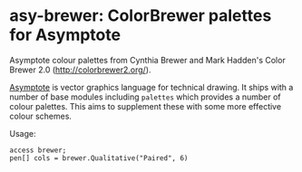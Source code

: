 # asy-brewer: ColorBrewer palettes for Asymptote

Asymptote colour palettes from Cynthia Brewer and Mark Hadden's 
Color Brewer 2.0 (http://colorbrewer2.org/).

[Asymptote](https://asymptote.sourceforge.io) is vector graphics language for
technical drawing. It ships with a number of base modules including `palettes`
which provides a number of colour palettes. This aims to supplement these with
some more effective colour schemes.

Usage:

```
access brewer;
pen[] cols = brewer.Qualitative("Paired", 6)
```
